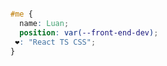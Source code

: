 



<!--
**luanmenezes0/luanmenezes0** is a ✨ _special_ ✨ repository because its `README.md` (this file) appears on your GitHub profile.
### Hi there 👋, my name is Luan, and I am a web developer from Brazil.
Here are some ideas to get you started:

- 🔭 I’m currently working on ...
- 🌱 I’m currently learning ...
- 👯 I’m looking to collaborate on ...
- 🤔 I’m looking for help with ...
- 💬 Ask me about ...
- 📫 How to reach me: ...
- 😄 Pronouns: ...
- ⚡ Fun fact: ...

- 🔭 I’m currently working with React and Typescript
- 🌱 I’m currently learning ...

[![Top Langs](https://github-readme-stats.vercel.app/api/top-langs/?username=luanmenezes0&layout=compact)](https://github.com/anuraghazra/github-readme-stats)
-->

```css 

#me {
  name: Luan;
  position: var(--front-end-dev);
 ❤️: "React TS CSS";
}

```

